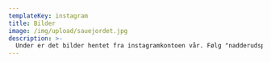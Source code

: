 ```yaml
--- 
templateKey: instagram
title: Bilder
image: /img/upload/sauejordet.jpg
description: >-
  Under er det bilder hentet fra instagramkontoen vår. Følg "nadderudspeidergruppe" på Instagram for å holde deg oppdatert.
---
```

